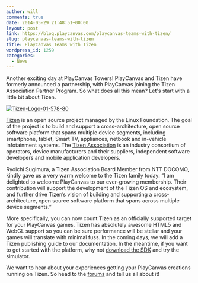 ```yaml
---
author: will
comments: true
date: 2014-05-29 21:48:51+00:00
layout: post
link: https://blog.playcanvas.com/playcanvas-teams-with-tizen/
slug: playcanvas-teams-with-tizen
title: PlayCanvas Teams with Tizen
wordpress_id: 1259
categories:
  - News
---
```


Another exciting day at PlayCanvas Towers! PlayCanvas and Tizen have formerly announced a partnership, with PlayCanvas joining the Tizen Association Partner Program. So what does all this mean? Let's start with a little bit about Tizen.

[![Tizen-Logo-01-578-80](https://blog.playcanvas.com/wp-content/uploads/2014/05/Tizen-Logo-01-578-80.jpg)](http://blog.playcanvas.com/wp-content/uploads/2014/05/Tizen-Logo-01-578-80.jpg)

[Tizen](www.tizen.org) is an open source project managed by the Linux Foundation. The goal of the project is to build and support a cross-architecture, open source software platform that spans multiple device segments, including smartphone, tablet, Smart TV, appliances, netbook and in-vehicle infotainment systems. The [Tizen Association](www.tizenassociation.org) is an industry consortium of operators, device manufacturers and their suppliers, independent software developers and mobile application developers.

Ryoichi Sugimura, a Tizen Association Board Member from NTT DOCOMO, kindly gave us a very warm welcome to the Tizen family today: “I am delighted to welcome PlayCanvas to our ever-growing membership. Their contribution will support the development of the Tizen OS and ecosystem, and further drive Tizen’s vision of building and supporting a cross-architecture, open source software platform that spans across multiple device segments.”

More specifically, you can now count Tizen as an officially supported target for your PlayCanvas games. Tizen has absolutely awesome HTML5 and WebGL support so you can be sure performance will be stellar and your games will translate with minimal fuss. In the coming days, we will add a Tizen publishing guide to our documentation. In the meantime, if you want to get started with the platform, why not [download the SDK](https://developer.tizen.org/downloads/tizen-sdk) and try the simulator.

We want to hear about your experiences getting your PlayCanvas creations running on Tizen. So head to the [forums](http://forum.playcanvas.com/) and tell us all about it!
